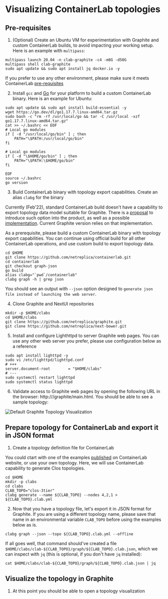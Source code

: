 # Visualizing ContainerLab topologies

## Pre-requisites

1. (Optional) Create an Ubuntu VM for experimentation with Graphite and custom ContainerLab builds, to avoid impacting your working setup. Here is an example with `multipass`:

```Shell
multipass launch 20.04 -n clab-graphite -c4 -m8G -d50G
multipass shell clab-graphite
sudo apt update && sudo apt install jq docker.io -y
````

  If you prefer to use any other environment, please make sure it meets ContainerLab [pre-requisites](https://containerlab.srlinux.dev/install/#pre-requisites)

2. Install `gcc` and [Go](https://golang.org/dl/) for your platform to build a custom ContainerLab binary. Here is an example for Ubuntu:

```Shell
sudo apt update && sudo apt install build-essential -y
wget https://go.dev/dl/go1.17.7.linux-amd64.tar.gz
sudo bash -c "rm -rf /usr/local/go && tar -C /usr/local -xzf go1.17.7.linux-amd64.tar.gz"
cat >> ~/.bashrc << EOF
# Local go modules
if [ -d "/usr/local/go/bin" ] ; then
    PATH="\$PATH:/usr/local/go/bin"
fi

# Local go modules
if [ -d "\$HOME/go/bin" ] ; then
    PATH="\$PATH:\$HOME/go/bin"
fi

EOF
source ~/.bashrc
go version
````

3. Build ContainerLab binary with topology export capabilities. Create an alias `clabg` for the binary

  Currently (Feb'22), standard ContainerLab build doesn't have a capability to export topology data model suitable for Graphite. There is a [proposal](https://github.com/srl-labs/containerlab/issues/703) to introduce such option into the product, as well as a possible [implementation](https://github.com/netreplica/containerlab/tree/graph-json). Current Graphite version relies on that implementation.
  
  As a prerequisite, please build a custom ContainerLab binary with topology export capabilities. You can continue using official build for all other ContainerLab operations, and use custom build to export topology data.
  
```Shell
cd $HOME
git clone https://github.com/netreplica/containerlab.git
cd containerlab
git checkout graph-json
go build
alias clabg="`pwd`/containerlab"
clabg graph -h | grep json
````

  You should see an output with `--json` option designed to `generate json file instead of launching the web server`.
  

4. Clone Graphite and NextUI repositories

```Shell
mkdir -p $HOME/clabs
cd $HOME/clabs
git clone https://github.com/netreplica/graphite.git
git clone https://github.com/netreplica/next-bower.git
````

5. Install and configure Lighthttpd to server Graphite web pages. You can use any other web server you prefer, please use configuration below as a reference

```Shell
sudo apt install lighttpd -y
sudo vi /etc/lighttpd/lighttpd.conf
# +++
server.document-root        = "$HOME/clabs" 
# ---
sudo systemctl restart lighttpd
sudo systemctl status lighttpd
````

6. Validate access to Graphite web pages by opening the following URL in the browser: http://<clab-graphite-ip-address>/graphite/main.html. You should be able to see a sample topology:

![Default Graphite Topology Visualization](../images/3-nodes.clab.png)

## Prepare topology for ContainerLab and export it in JSON format

1. Create a topology definition file for ContainerLab

  You could ctart with one of the examples [published](https://containerlab.srlinux.dev/lab-examples/lab-examples/) on ContainerLab website, or use your own topology. Here, we will use ContainerLab capability to generate Clos topologies.

```Shell
cd $HOME
mkdir -p clabs
cd clabs
CLAB_TOPO="clos-3tier"
clabg generate --name ${CLAB_TOPO} --nodes 4,2,1 > ${CLAB_TOPO}.clab.yml
````

2. Now that you have a topology file, let's export it in JSON format for Graphite. If you are using a different topology name, please save that name in an environmental variable `CLAB_TOPO` before using the examples below as is.


```Shell
clabg graph --json --topo ${CLAB_TOPO}.clab.yml --offline
````

  If all goes well, that command should've created a file `$HOME/clabs/clab-${CLAB_TOPO}/graph/${CLAB_TOPO}.clab.json`, which we can inspect with `jq` (this is optional, if you don't have `jq` installed):
  
```Shell
cat $HOME/clabs/clab-${CLAB_TOPO}/graph/${CLAB_TOPO}.clab.json | jq
````  

## Visualize the topology in Graphite

1. At this point you should be able to open a topology visualization 